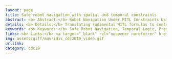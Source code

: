 ```yaml
---
layout: page
title: Safe robot navigation with spatial and temporal constraints
abstract: <b> Abstract:</b> Robot Navigation Under MITL Constraints Using Time-Dependent Vector Field Based Control.
details: <b> Details:</b> Translating rudimental MITL formulas to control problems in the state space. Automatic design of a real-time controller as a hybrid automaton based on appropriately defined time-dependent vector fields.
keywords: <b> Keywords:</b> Safe Robot Navigation, Temporal Logic, Prescribed Performance Control.
links: <b> Links:</b> <a target="_blank" rel="noopener noreferrer" href="https://ieeexplore.ieee.org/stamp/stamp.jsp?arnumber=9028890">(CDC19)</a> 
img: assets/giff/mavridis_cdc2019_video.gif
urllink: 
category: cdc19
---
```

